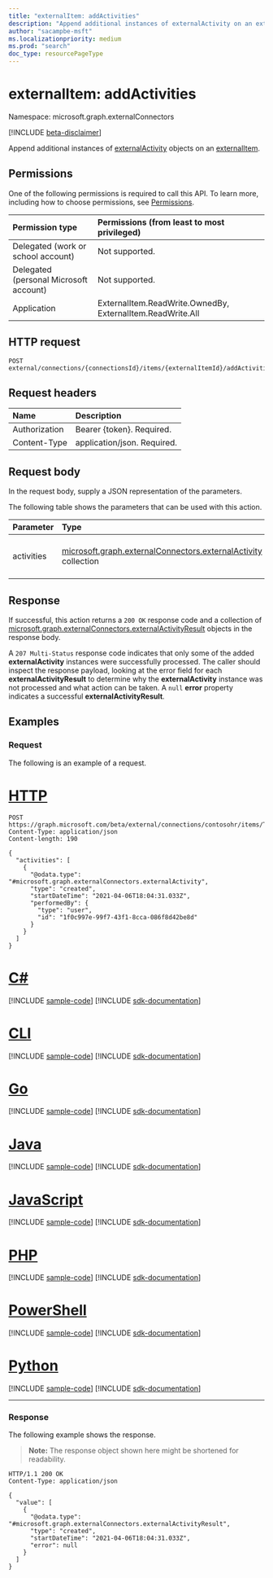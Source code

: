 ```yaml
---
title: "externalItem: addActivities"
description: "Append additional instances of externalActivity on an externalitem."
author: "sacampbe-msft"
ms.localizationpriority: medium
ms.prod: "search"
doc_type: resourcePageType
---
```


# externalItem: addActivities

Namespace: microsoft.graph.externalConnectors

[!INCLUDE [beta-disclaimer](../../includes/beta-disclaimer.md)]

Append additional instances of [externalActivity](../resources/externalconnectors-externalactivity.md) objects on an [externalItem](../resources/externalconnectors-externalitem.md).

## Permissions

One of the following permissions is required to call this API. To learn more, including how to choose permissions, see [Permissions](/graph/permissions-reference).

| Permission type                        | Permissions (from least to most privileged)                |
|:---------------------------------------|:-----------------------------------------------------------|
| Delegated (work or school account)     | Not supported.                                             |
| Delegated (personal Microsoft account) | Not supported.                                             |
| Application                            | ExternalItem.ReadWrite.OwnedBy, ExternalItem.ReadWrite.All |

## HTTP request

<!-- {
  "blockType": "ignored"
}
-->
``` http
POST external/connections/{connectionsId}/items/{externalItemId}/addActivities
```

## Request headers

|Name|Description|
|:---|:---|
|Authorization|Bearer {token}. Required.|
|Content-Type|application/json. Required.|

## Request body

In the request body, supply a JSON representation of the parameters.

The following table shows the parameters that can be used with this action.

|Parameter|Type|Description|
|:---|:---|:---|
|activities|[microsoft.graph.externalConnectors.externalActivity](../resources/externalconnectors-externalactivity.md) collection|Collection of activities that involve an **externalItem**.|



## Response

If successful, this action returns a `200 OK` response code and a collection of [microsoft.graph.externalConnectors.externalActivityResult](../resources/externalconnectors-externalactivityresult.md) objects in the response body.

A `207 Multi-Status` response code indicates that only some of the added **externalActivity** instances were successfully processed. The caller should inspect the response payload, looking at the error field for each **externalActivityResult** to determine why the **externalActivity** instance was not processed and what action can be taken. A `null` **error** property indicates a successful **externalActivityResult**.

## Examples

### Request

The following is an example of a request.


# [HTTP](#tab/http)
<!-- {
  "blockType": "request",
  "name": "externalitemthis.addactivities",
  "sampleKeys": ["contosohr", "TSP228082938"]
}
-->
``` http
POST https://graph.microsoft.com/beta/external/connections/contosohr/items/TSP228082938/addActivities
Content-Type: application/json
Content-length: 190

{
  "activities": [
    {
      "@odata.type": "#microsoft.graph.externalConnectors.externalActivity",
      "type": "created",
      "startDateTime": "2021-04-06T18:04:31.033Z",
      "performedBy": {
        "type": "user",
        "id": "1f0c997e-99f7-43f1-8cca-086f8d42be8d"
      }
    }
  ]
}
```

# [C#](#tab/csharp)
[!INCLUDE [sample-code](../includes/snippets/csharp/externalitemthisaddactivities-csharp-snippets.md)]
[!INCLUDE [sdk-documentation](../includes/snippets/snippets-sdk-documentation-link.md)]

# [CLI](#tab/cli)
[!INCLUDE [sample-code](../includes/snippets/cli/externalitemthisaddactivities-cli-snippets.md)]
[!INCLUDE [sdk-documentation](../includes/snippets/snippets-sdk-documentation-link.md)]

# [Go](#tab/go)
[!INCLUDE [sample-code](../includes/snippets/go/externalitemthisaddactivities-go-snippets.md)]
[!INCLUDE [sdk-documentation](../includes/snippets/snippets-sdk-documentation-link.md)]

# [Java](#tab/java)
[!INCLUDE [sample-code](../includes/snippets/java/externalitemthisaddactivities-java-snippets.md)]
[!INCLUDE [sdk-documentation](../includes/snippets/snippets-sdk-documentation-link.md)]

# [JavaScript](#tab/javascript)
[!INCLUDE [sample-code](../includes/snippets/javascript/externalitemthisaddactivities-javascript-snippets.md)]
[!INCLUDE [sdk-documentation](../includes/snippets/snippets-sdk-documentation-link.md)]

# [PHP](#tab/php)
[!INCLUDE [sample-code](../includes/snippets/php/externalitemthisaddactivities-php-snippets.md)]
[!INCLUDE [sdk-documentation](../includes/snippets/snippets-sdk-documentation-link.md)]

# [PowerShell](#tab/powershell)
[!INCLUDE [sample-code](../includes/snippets/powershell/externalitemthisaddactivities-powershell-snippets.md)]
[!INCLUDE [sdk-documentation](../includes/snippets/snippets-sdk-documentation-link.md)]

# [Python](#tab/python)
[!INCLUDE [sample-code](../includes/snippets/python/externalitemthisaddactivities-python-snippets.md)]
[!INCLUDE [sdk-documentation](../includes/snippets/snippets-sdk-documentation-link.md)]

---

### Response

The following example shows the response.

>**Note:** The response object shown here might be shortened for readability.

<!-- {
  "blockType": "response",
  "truncated": true,
  "@odata.type": "Collection(microsoft.graph.externalConnectors.externalActivityResult)"
}
-->
``` http
HTTP/1.1 200 OK
Content-Type: application/json

{
  "value": [
    {
      "@odata.type": "#microsoft.graph.externalConnectors.externalActivityResult",
      "type": "created",
      "startDateTime": "2021-04-06T18:04:31.033Z",
      "error": null
    }
  ]
}
```
